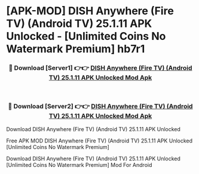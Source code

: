# [APK-MOD] DISH Anywhere (Fire TV) (Android TV) 25.1.11 APK Unlocked - [Unlimited Coins No Watermark Premium] hb7r1



<div align="center">
<h3>🔴 Download [Server1] 👉👉 <a href="https://momento.my/?title=DISH_Anywhere_(Fire_TV)_(Android_TV)_25.1.11_APK_Unlocked">DISH Anywhere (Fire TV) (Android TV) 25.1.11 APK Unlocked Mod Apk</a></h3><br>

<h3>🔴 Download [Server2] 👉👉 <a href="https://momento.my/?title=DISH_Anywhere_(Fire_TV)_(Android_TV)_25.1.11_APK_Unlocked">DISH Anywhere (Fire TV) (Android TV) 25.1.11 APK Unlocked Mod Apk</a></h3>
</div>



Download DISH Anywhere (Fire TV) (Android TV) 25.1.11 APK Unlocked 

Free APK MOD DISH Anywhere (Fire TV) (Android TV) 25.1.11 APK Unlocked [Unlimited Coins No Watermark Premium]

Download DISH Anywhere (Fire TV) (Android TV) 25.1.11 APK Unlocked [Unlimited Coins No Watermark Premium] Mod For Android

